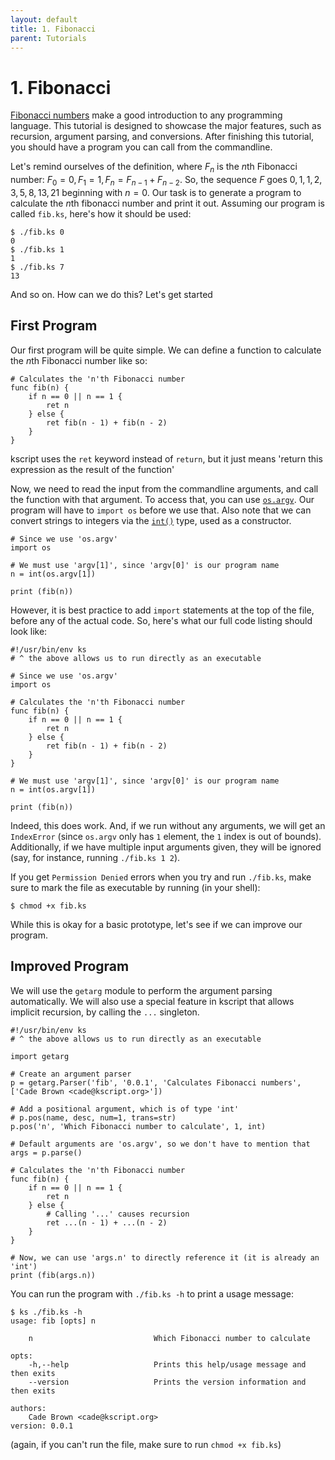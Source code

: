 ```yaml
---
layout: default
title: 1. Fibonacci
parent: Tutorials
---
```


# 1. Fibonacci

[Fibonacci numbers](https://en.wikipedia.org/wiki/Fibonacci_number) make a good introduction to any programming language. This tutorial is designed to showcase the major features, such as recursion, argument parsing, and conversions. After finishing this tutorial, you should have a program you can call from the commandline.

Let's remind ourselves of the definition, where $F_n$ is the $n$th Fibonacci number: $F_0 = 0, F_1 = 1, F_{n} = F_{n-1} + F_{n-2}$. So, the sequence $F$ goes $0, 1, 1, 2, 3, 5, 8, 13, 21$ beginning with $n=0$. Our task is to generate a program to calculate the $n$th fibonacci number and print it out. Assuming our program is called `fib.ks`, here's how it should be used:

```shell
$ ./fib.ks 0
0
$ ./fib.ks 1
1
$ ./fib.ks 7
13
```

And so on. How can we do this? Let's get started

## First Program

Our first program will be quite simple. We can define a function to calculate the $n$th Fibonacci number like so:

```ks
# Calculates the 'n'th Fibonacci number
func fib(n) {
    if n == 0 || n == 1 {
        ret n
    } else {
        ret fib(n - 1) + fib(n - 2)
    }
}
```

kscript uses the `ret` keyword instead of `return`, but it just means 'return this expression as the result of the function'


Now, we need to read the input from the commandline arguments, and call the function with that argument. To access that, you can use [`os.argv`](#/modules/os#argv). Our program will have to `import os` before we use that. Also note that we can convert strings to integers via the [`int()`](/builtins#int) type, used as a constructor. 

```ks
# Since we use 'os.argv'
import os

# We must use 'argv[1]', since 'argv[0]' is our program name
n = int(os.argv[1])

print (fib(n))
```

However, it is best practice to add `import` statements at the top of the file, before any of the actual code. So, here's what our full code listing should look like:


```ks
#!/usr/bin/env ks
# ^ the above allows us to run directly as an executable

# Since we use 'os.argv'
import os

# Calculates the 'n'th Fibonacci number
func fib(n) {
    if n == 0 || n == 1 {
        ret n
    } else {
        ret fib(n - 1) + fib(n - 2)
    }
}

# We must use 'argv[1]', since 'argv[0]' is our program name
n = int(os.argv[1])

print (fib(n))
```

Indeed, this does work. And, if we run without any arguments, we will get an `IndexError` (since `os.argv` only has `1` element, the `1` index is out of bounds). Additionally, if we have multiple input arguments given, they will be ignored (say, for instance, running `./fib.ks 1 2`). 

If you get `Permission Denied` errors when you try and run `./fib.ks`, make sure to mark the file as executable by running (in your shell):

```shell
$ chmod +x fib.ks
```

While this is okay for a basic prototype, let's see if we can improve our program.


## Improved Program

We will use the `getarg` module to perform the argument parsing automatically. We will also use a special feature in kscript that allows implicit recursion, by calling the `...` singleton.

```ks
#!/usr/bin/env ks
# ^ the above allows us to run directly as an executable

import getarg

# Create an argument parser
p = getarg.Parser('fib', '0.0.1', 'Calculates Fibonacci numbers', ['Cade Brown <cade@kscript.org>'])

# Add a positional argument, which is of type 'int'
# p.pos(name, desc, num=1, trans=str)
p.pos('n', 'Which Fibonacci number to calculate', 1, int)

# Default arguments are 'os.argv', so we don't have to mention that
args = p.parse()

# Calculates the 'n'th Fibonacci number
func fib(n) {
    if n == 0 || n == 1 {
        ret n
    } else {
        # Calling '...' causes recursion 
        ret ...(n - 1) + ...(n - 2)
    }
}

# Now, we can use 'args.n' to directly reference it (it is already an 'int')
print (fib(args.n))

```

You can run the program with `./fib.ks -h` to print a usage message:

```shell
$ ks ./fib.ks -h
usage: fib [opts] n

    n                           Which Fibonacci number to calculate

opts:
    -h,--help                   Prints this help/usage message and then exits
    --version                   Prints the version information and then exits

authors:
    Cade Brown <cade@kscript.org>
version: 0.0.1
```

(again, if you can't run the file, make sure to run `chmod +x fib.ks`)

